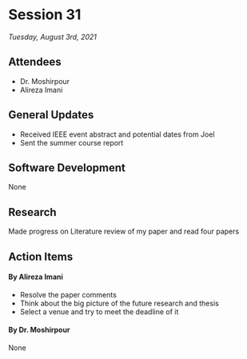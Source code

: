 # Session 31
*Tuesday, August 3rd, 2021*

## Attendees

- Dr. Moshirpour
- Alireza Imani

## General Updates

- Received IEEE event abstract and potential dates from Joel
- Sent the summer course report

## Software Development

None

## Research

Made progress on Literature review of my paper and read four papers

## Action Items

#### By Alireza Imani

- Resolve the paper comments
- Think about the big picture of the future research and thesis
- Select a venue and try to meet the deadline of it

#### By Dr. Moshirpour
None
